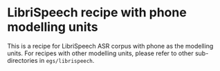 # LibriSpeech recipe with phone modelling units

This is a recipe for LibriSpeech ASR corpus with phone as the modelling units.
For recipes with other modelling units, please refer to other sub-directories in `egs/librispeech`.
